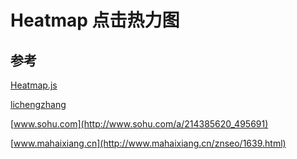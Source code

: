 # Heatmap 点击热力图


## 参考

[Heatmap.js](https://github.com/pa7/heatmap.js)

[lichengzhang](https://www.cnblogs.com/lichengzhang/p/5086199.html)

[www.sohu.com](http://www.sohu.com/a/214385620_495691)

[www.mahaixiang.cn](http://www.mahaixiang.cn/znseo/1639.html)

